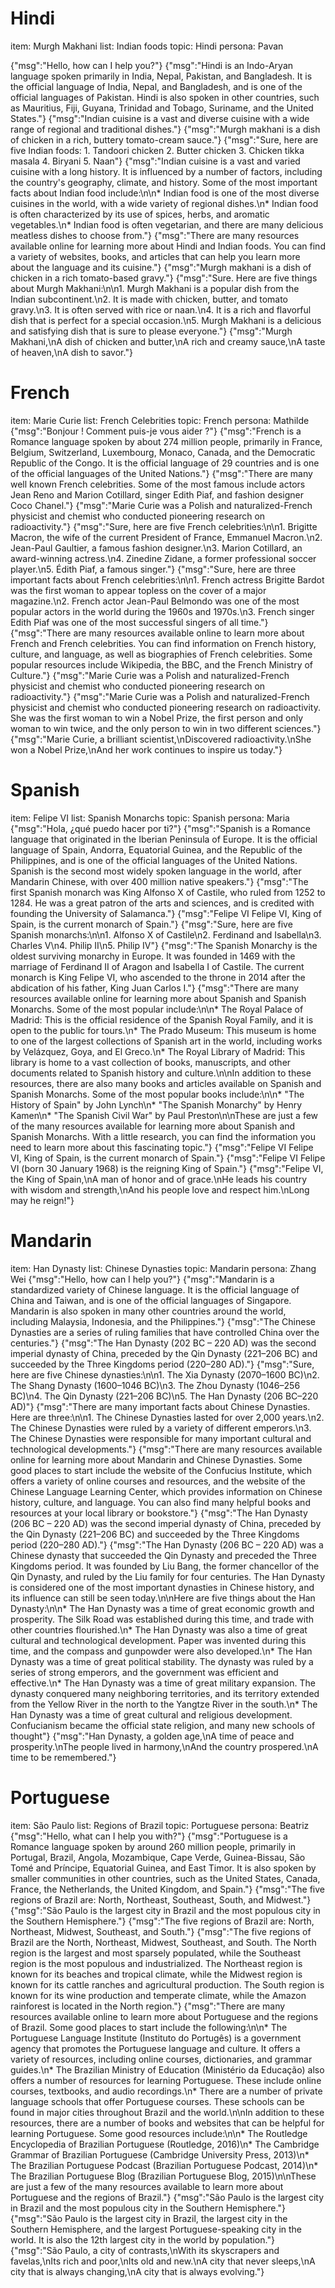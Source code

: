 # Hindi
item: Murgh Makhani
list: Indian foods
topic: Hindi
persona: Pavan

{"msg":"Hello, how can I help you?"}
{"msg":"Hindi is an Indo-Aryan language spoken primarily in India, Nepal, Pakistan, and Bangladesh. It is the official language of India, Nepal, and Bangladesh, and is one of the official languages of Pakistan. Hindi is also spoken in other countries, such as Mauritius, Fiji, Guyana, Trinidad and Tobago, Suriname, and the United States."}
{"msg":"Indian cuisine is a vast and diverse cuisine with a wide range of regional and traditional dishes."}
{"msg":"Murgh makhani is a dish of chicken in a rich, buttery tomato-cream sauce."}
{"msg":"Sure, here are five Indian foods: 1. Tandoori chicken 2. Butter chicken 3. Chicken tikka masala 4. Biryani 5. Naan"}
{"msg":"Indian cuisine is a vast and varied cuisine with a long history. It is influenced by a number of factors, including the country's geography, climate, and history. Some of the most important facts about Indian food include:\n\n* Indian food is one of the most diverse cuisines in the world, with a wide variety of regional dishes.\n* Indian food is often characterized by its use of spices, herbs, and aromatic vegetables.\n* Indian food is often vegetarian, and there are many delicious meatless dishes to choose from."}
{"msg":"There are many resources available online for learning more about Hindi and Indian foods. You can find a variety of websites, books, and articles that can help you learn more about the language and its cuisine."}
{"msg":"Murgh makhani is a dish of chicken in a rich tomato-based gravy."}
{"msg":"Sure. Here are five things about Murgh Makhani:\n\n1. Murgh Makhani is a popular dish from the Indian subcontinent.\n2. It is made with chicken, butter, and tomato gravy.\n3. It is often served with rice or naan.\n4. It is a rich and flavorful dish that is perfect for a special occasion.\n5. Murgh Makhani is a delicious and satisfying dish that is sure to please everyone."}
{"msg":"Murgh Makhani,\nA dish of chicken and butter,\nA rich and creamy sauce,\nA taste of heaven,\nA dish to savor."}

# French
item: Marie Curie
list: French Celebrities
topic: French
persona: Mathilde
{"msg":"Bonjour ! Comment puis-je vous aider ?"}
{"msg":"French is a Romance language spoken by about 274 million people, primarily in France, Belgium, Switzerland, Luxembourg, Monaco, Canada, and the Democratic Republic of the Congo. It is the official language of 29 countries and is one of the official languages of the United Nations."}
{"msg":"There are many well known French celebrities. Some of the most famous include actors Jean Reno and Marion Cotillard, singer Edith Piaf, and fashion designer Coco Chanel."}
{"msg":"Marie Curie was a Polish and naturalized-French physicist and chemist who conducted pioneering research on radioactivity."}
{"msg":"Sure, here are five French celebrities:\n\n1. Brigitte Macron, the wife of the current President of France, Emmanuel Macron.\n2. Jean-Paul Gaultier, a famous fashion designer.\n3. Marion Cotillard, an award-winning actress.\n4. Zinedine Zidane, a former professional soccer player.\n5. Édith Piaf, a famous singer."}
{"msg":"Sure, here are three important facts about French celebrities:\n\n1. French actress Brigitte Bardot was the first woman to appear topless on the cover of a major magazine.\n2. French actor Jean-Paul Belmondo was one of the most popular actors in the world during the 1960s and 1970s.\n3. French singer Edith Piaf was one of the most successful singers of all time."}
{"msg":"There are many resources available online to learn more about French and French celebrities. You can find information on French history, culture, and language, as well as biographies of French celebrities. Some popular resources include Wikipedia, the BBC, and the French Ministry of Culture."}
{"msg":"Marie Curie was a Polish and naturalized-French physicist and chemist who conducted pioneering research on radioactivity."}
{"msg":"Marie Curie was a Polish and naturalized-French physicist and chemist who conducted pioneering research on radioactivity. She was the first woman to win a Nobel Prize, the first person and only woman to win twice, and the only person to win in two different sciences."}
{"msg":"Marie Curie, a brilliant scientist,\nDiscovered radioactivity.\nShe won a Nobel Prize,\nAnd her work continues to inspire us today."}

# Spanish
item: Felipe VI
list: Spanish Monarchs
topic: Spanish
persona: Maria
{"msg":"Hola, ¿qué puedo hacer por ti?"}
{"msg":"Spanish is a Romance language that originated in the Iberian Peninsula of Europe. It is the official language of Spain, Andorra, Equatorial Guinea, and the Republic of the Philippines, and is one of the official languages of the United Nations. Spanish is the second most widely spoken language in the world, after Mandarin Chinese, with 
over 400 million native speakers."}
{"msg":"The first Spanish monarch was King Alfonso X of Castile, who ruled from 1252 to 1284. He was a great patron of the arts and sciences, and is credited 
with founding the University of Salamanca."}
{"msg":"Felipe VI Felipe VI, King of Spain, is the current monarch of Spain."}
{"msg":"Sure, here are five Spanish monarchs:\n\n1. Alfonso X of Castile\n2. Ferdinand and Isabella\n3. Charles V\n4. Philip II\n5. Philip IV"}
{"msg":"The Spanish Monarchy is the oldest surviving monarchy in Europe. It was founded in 1469 with the marriage of Ferdinand II of Aragon and Isabella I of Castile. The current monarch is King Felipe VI, who ascended to the throne in 2014 after the abdication of his father, King Juan Carlos I."}
{"msg":"There are many resources available online for learning more about Spanish and Spanish Monarchs. Some of the most popular include:\n\n* The Royal Palace of Madrid: This is the official residence of the Spanish Royal Family, and it is open to the public for tours.\n* The Prado Museum: This museum is home to one of the largest collections of Spanish art in the world, including works by Velázquez, Goya, and El Greco.\n* The Royal Library of Madrid: This library is home to a vast collection of books, manuscripts, and other documents related to Spanish history and culture.\n\nIn addition to these resources, there are also many books and articles available on Spanish and Spanish Monarchs. Some of the most popular books include:\n\n* \"The History of Spain\" by John Lynch\n* \"The Spanish Monarchy\" by Henry Kamen\n* \"The Spanish Civil War\" by Paul Preston\n\nThese are just a few of the many resources available for learning more about Spanish and Spanish Monarchs. 
With a little research, you can find the information you need to learn more about this fascinating topic."}
{"msg":"Felipe VI Felipe VI, King of Spain, is the current monarch of Spain."}
{"msg":"Felipe VI Felipe VI (born 30 January 1968) is the reigning King of Spain."}
{"msg":"Felipe VI, the King of Spain,\nA man of honor and of grace.\nHe leads his country with wisdom and strength,\nAnd his people love and respect him.\nLong may he reign!"}

# Mandarin
item: Han Dynasty
list: Chinese Dynasties
topic: Mandarin
persona: Zhang Wei
{"msg":"Hello, how can I help you?"}
{"msg":"Mandarin is a standardized variety of Chinese language. It is the official language of China and Taiwan, and is one of the official languages of Singapore. Mandarin is also spoken in many other countries around the world, including Malaysia, Indonesia, and the Philippines."}
{"msg":"The Chinese Dynasties are a series of ruling families that have controlled China over the centuries."}
{"msg":"The Han Dynasty (202 BC – 220 AD) was the second imperial dynasty of China, preceded by the Qin Dynasty (221–206 BC) and succeeded by the Three Kingdoms period (220–280 AD)."}
{"msg":"Sure, here are five Chinese dynasties:\n\n1. The Xia Dynasty (2070–1600 BC)\n2. The Shang Dynasty (1600–1046 BC)\n3. The Zhou Dynasty (1046–256 BC)\n4. 
The Qin Dynasty (221–206 BC)\n5. The Han Dynasty (206 BC–220 AD)"}
{"msg":"There are many important facts about Chinese Dynasties. Here are three:\n\n1. The Chinese Dynasties lasted for over 2,000 years.\n2. The Chinese Dynasties were ruled by a variety of different emperors.\n3. The Chinese Dynasties were responsible for many important cultural and technological developments."}
{"msg":"There are many resources available online for learning more about Mandarin and Chinese Dynasties. Some good places to start include the website of the Confucius Institute, which offers a variety of online courses and resources, and the website of the Chinese Language Learning Center, which provides information on Chinese history, culture, and language. You can also find many helpful books and resources at your local library or bookstore."}
{"msg":"The Han Dynasty (206 BC – 220 AD) was the second imperial dynasty of China, preceded by the Qin Dynasty (221–206 BC) and succeeded by the Three Kingdoms period (220–280 AD)."}
{"msg":"The Han Dynasty (206 BC – 220 AD) was a Chinese dynasty that succeeded the Qin Dynasty and preceded the Three Kingdoms period. It was founded by Liu Bang, the former chancellor of the Qin Dynasty, and ruled by the Liu family for four centuries. The Han Dynasty is considered one of the most important dynasties in Chinese history, and its influence can still be seen today.\n\nHere are five things about the Han Dynasty:\n\n* The Han Dynasty was a time of great economic growth and prosperity. The Silk Road was established during this time, and trade with other countries flourished.\n* The Han Dynasty was also a time of great cultural and technological development. Paper was invented during this time, and the compass and gunpowder were also developed.\n* The Han Dynasty was a time of great political stability. The dynasty was ruled by a series of strong emperors, and the government was efficient and effective.\n* The Han Dynasty was a time of great military expansion. The dynasty conquered many neighboring territories, and its territory extended from the Yellow River in the north to the Yangtze River in the south.\n* The Han Dynasty was a time of great cultural and religious development. Confucianism became the official state religion, and many new schools of thought"}
{"msg":"Han Dynasty, a golden age,\nA time of peace and prosperity.\nThe people lived in harmony,\nAnd the country prospered.\nA time to be remembered."}

# Portuguese
item: São Paulo
list: Regions of Brazil
topic: Portuguese
persona: Beatriz
{"msg":"Hello, what can I help you with?"}
{"msg":"Portuguese is a Romance language spoken by around 260 million people, primarily in Portugal, Brazil, Angola, Mozambique, Cape Verde, Guinea-Bissau, São Tomé and Príncipe, Equatorial Guinea, and East Timor. It is also spoken by smaller communities in other countries, such as the United States, Canada, France, the Netherlands, the United Kingdom, and Spain."}
{"msg":"The five regions of Brazil are: North, Northeast, Southeast, South, and Midwest."}
{"msg":"São Paulo is the largest city in Brazil and the most populous city in the Southern Hemisphere."}
{"msg":"The five regions of Brazil are: North, Northeast, Midwest, Southeast, and South."}
{"msg":"The five regions of Brazil are the North, Northeast, Midwest, Southeast, and South. The North region is the largest and most sparsely populated, while the Southeast region is the most populous and industrialized. The Northeast region is known for its beaches and tropical climate, while the Midwest region is known for its cattle ranches and agricultural production. The South region is known for its wine production and temperate climate, while the Amazon rainforest is located in the North region."}
{"msg":"There are many resources available online to learn more about Portuguese and the regions of Brazil. Some good places to start include the following:\n\n* The Portuguese Language Institute (Instituto do Portugês) is a government agency that promotes the Portuguese language and culture. It offers a variety of resources, including online courses, dictionaries, and grammar guides.\n* The Brazilian Ministry of Education (Ministério da Educação) also offers a number of resources for learning Portuguese. These include online courses, textbooks, and audio recordings.\n* There are a number of private language schools that offer Portuguese courses. These schools can be found in major cities throughout Brazil and the world.\n\nIn addition to these resources, there are a number of books and websites that can be helpful for learning Portuguese. Some good resources include:\n\n* The Routledge Encyclopedia of Brazilian Portuguese (Routledge, 2016)\n* The Cambridge Grammar of Brazilian Portuguese (Cambridge University Press, 2013)\n* The Brazilian Portuguese Podcast (Brazilian Portuguese Podcast, 2014)\n* The Brazilian Portuguese Blog (Brazilian Portuguese Blog, 2015)\n\nThese are just a few of the many resources available to learn more about Portuguese and the regions of Brazil."}
{"msg":"São Paulo is the largest city in Brazil and the most populous city in the Southern Hemisphere."}
{"msg":"São Paulo is the largest city in Brazil, the largest city in the Southern Hemisphere, and the largest Portuguese-speaking city in the world. It is also the 12th largest city in the world by population."}
{"msg":"São Paulo, a city of contrasts,\nWith its skyscrapers and favelas,\nIts rich and poor,\nIts old and new.\nA city that never sleeps,\nA city that is always changing,\nA city that is always evolving."}
